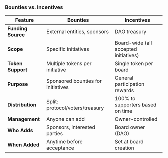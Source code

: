 ### Bounties vs. Incentives

| Feature | Bounties | Incentives |
|---------|----------|------------|
| **Funding Source** | External entities, sponsors | DAO treasury |
| **Scope** | Specific initiatives | Board-wide (all accepted initiatives) |
| **Token Support** | Multiple tokens per initiative | Single token per board |
| **Purpose** | Sponsored bounties for initiatives | General participation rewards |
| **Distribution** | Split: protocol/voters/treasury | 100% to supporters based on time |
| **Management** | Anyone can add | Owner-controlled |
| **Who Adds** | Sponsors, interested parties | Board owner (DAO) |
| **When Added** | Anytime before acceptance | Set at board creation |
